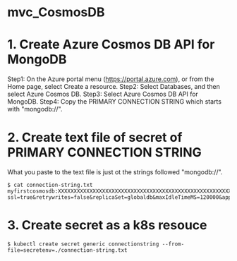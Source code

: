 # mvc_CosmosDB


# 1. Create Azure Cosmos DB API for MongoDB

Step1: On the Azure portal menu (https://portal.azure.com), or from the Home page, select Create a resource.
Step2: Select Databases, and then select Azure Cosmos DB.
Step3: Select Azure Cosmos DB API for MongoDB.
Step4: Copy the PRIMARY CONNECTION STRING which starts with "mongodb://".

# 2. Create text file of secret of PRIMARY CONNECTION STRING
What you paste to the text file is just ot the strings followed "mongodb://".
```
$ cat connection-string.txt 
myfirstcosmosdb:XXXXXXXXXXXXXXXXXXXXXXXXXXXXXXXXXXXXXXXXXXXXXXXXXXXXXXXXXXXXXXXXXXXXXXXXXXXXXXXXXXXXXX==@myfirstcosmosdb.mongo.cosmos.azure.com:10255/?ssl=true&retrywrites=false&replicaSet=globaldb&maxIdleTimeMS=120000&appName=@myfirstcosmosdb@
```

# 3. Create secret as a k8s resouce
```
$ kubectl create secret generic connectionstring --from-file=secretenv=./connection-string.txt
```

